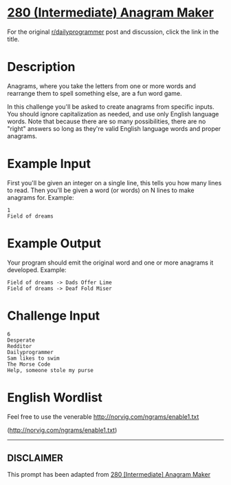 # [280 (Intermediate) Anagram Maker](https://www.reddit.com/r/dailyprogrammer/comments/4zcly2/20160824_challenge_280_intermediate_anagram_maker/)

For the original [r/dailyprogrammer](https://www.reddit.com/r/dailyprogrammer/) post and discussion, click the link in the title.

# Description
Anagrams, where you take the letters from one or more words and rearrange them to spell something else, are a fun word game. 

In this challenge you'll be asked to create anagrams from specific inputs. You should ignore capitalization as needed, and use only English language words. Note that because there are so many possibilities, there are no "right" answers so long as they're valid English language words and proper anagrams. 

# Example Input
First you'll be given an integer on a single line, this tells you how many lines to read. Then you'll be given a word (or words) on N lines to make anagrams for. Example:


```
1
Field of dreams
```
# Example Output
Your program should emit the original word and one or more anagrams it developed. Example:


```
Field of dreams -> Dads Offer Lime
Field of dreams -> Deaf Fold Miser
```
# Challenge Input

```
6
Desperate
Redditor
Dailyprogrammer
Sam likes to swim
The Morse Code
Help, someone stole my purse
```
# English Wordlist
Feel free to use the venerable http://norvig.com/ngrams/enable1.txt 

(http://norvig.com/ngrams/enable1.txt)

----
## **DISCLAIMER**
This prompt has been adapted from [280 [Intermediate] Anagram Maker](https://www.reddit.com/r/dailyprogrammer/comments/4zcly2/20160824_challenge_280_intermediate_anagram_maker/
)
